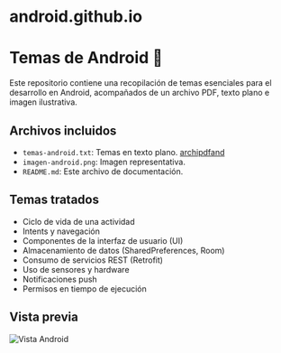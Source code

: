 # android.github.io

# Temas de Android 📱

Este repositorio contiene una recopilación de temas esenciales para el desarrollo en Android, acompañados de un archivo PDF, texto plano e imagen ilustrativa.

## Archivos incluidos

- `temas-android.txt`: Temas en texto plano.
  [archipdfand](https://github.com/321030383/android.github.io/blob/main/AndroidIntro.pdf)
- `imagen-android.png`: Imagen representativa.
- `README.md`: Este archivo de documentación.

## Temas tratados

- Ciclo de vida de una actividad
- Intents y navegación
- Componentes de la interfaz de usuario (UI)
- Almacenamiento de datos (SharedPreferences, Room)
- Consumo de servicios REST (Retrofit)
- Uso de sensores y hardware
- Notificaciones push
- Permisos en tiempo de ejecución

## Vista previa

![Vista Android](./imagen-android.png)
